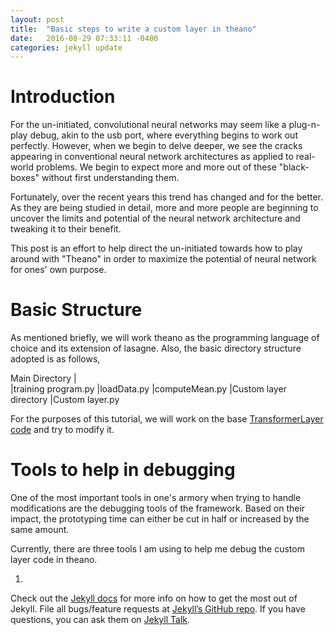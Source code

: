 ```yaml
---
layout: post
title:  "Basic steps to write a custom layer in theano"
date:   2016-08-29 07:33:11 -0400
categories: jekyll update
---
```

# Introduction
For the un-initiated, convolutional neural networks may seem like a plug-n-play debug, akin to the usb port, where everything begins to work out perfectly. However, when we begin to delve deeper, we see the cracks appearing in conventional neural network architectures as applied to real-world problems. We begin to expect more and more out of these "black-boxes" without first understanding them.

Fortunately, over the recent years this trend has changed and for the better. As they are being studied in detail, more and more people are beginning to uncover the limits and potential of the neural network architecture and tweaking it to their benefit. 

This post is an effort to help direct the un-initiated towards how to play around with "Theano" in order to maximize the potential of neural network for ones' own purpose. 

# Basic Structure
As mentioned briefly, we will work theano as the programming language of choice and its extension of lasagne. Also, the basic directory structure adopted is as follows,

Main Directory
|                       
|training program.py
|loadData.py
|computeMean.py
|Custom layer directory
    |Custom layer.py
        
For the purposes of this tutorial, we will work on the base [TransformerLayer code][STN] and try to modify it.
                    
# Tools to help in debugging 
One of the most important tools in one's armory when trying to handle modifications are the debugging tools of the framework. Based on their impact, the prototyping time can either be cut in half or increased by the same amount.

Currently, there are three tools I am using to help me debug the custom layer code in theano.

1. 

Check out the [Jekyll docs][jekyll-docs] for more info on how to get the most out of Jekyll. File all bugs/feature requests at [Jekyll’s GitHub repo][jekyll-gh]. If you have questions, you can ask them on [Jekyll Talk][jekyll-talk].

[jekyll-docs]: http://jekyllrb.com/docs/home
[jekyll-gh]:   https://github.com/jekyll/jekyll
[jekyll-talk]: https://talk.jekyllrb.com/
[STN]: https://github.com/skaae/transformer_network
